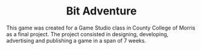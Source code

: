 <h1 align="center"> Bit Adventure </h1>

<p2 align="center"> 
This game was created for a Game Studio class in County College of Morris as a final project. The project consisted in designing, developing, advertising and publishing a game in a span of 7 weeks.
  </p2>

